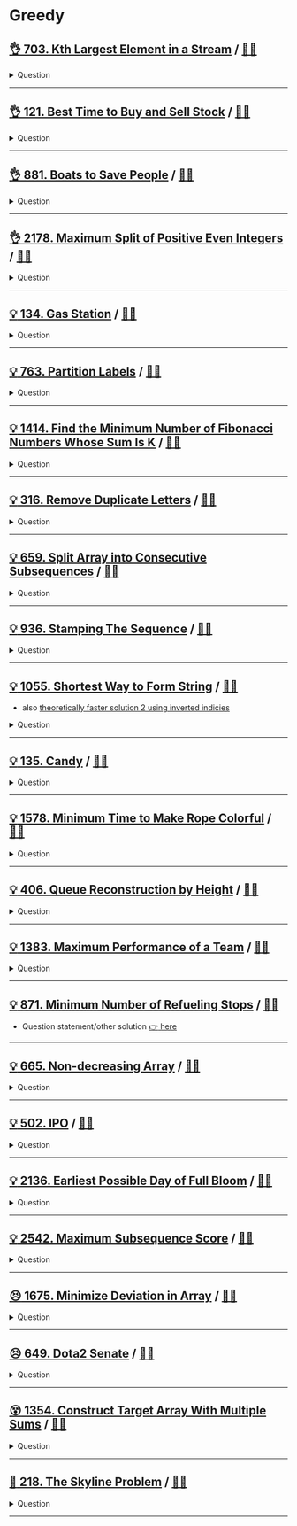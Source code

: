 # Greedy

## [:ok_hand: 703. Kth Largest Element in a Stream](https://leetcode.com/problems/kth-largest-element-in-a-stream) / [:man_technologist:](kth_largest_in_a_stream.h)

<details><summary markdown="span">Question</summary>

```markdown
Design a class to find the kth largest element in a stream.

Note that it is the kth largest element in the sorted order, not the kth
distinct element.

Implement `KthLargest` class:

`KthLargest(int k, int[] nums)`

- Initializes the object with the integer k and the stream of integers nums.

`int add(int val)`

- Appends the integer val to the stream and returns the element representing
  the kth largest element in the stream.
```

</details>

------------------------------------------------------------------------------

## [:ok_hand: 121. Best Time to Buy and Sell Stock](https://leetcode.com/problems/best-time-to-buy-and-sell-stock) / [:man_technologist:](best_time_to_buy_and_sell_stock.h)

<details><summary markdown="span">Question</summary>

```markdown
You are given an array prices as price of a given stock on the ith day.

You want to maximize your profit by choosing a single day to buy one stock and
choosing a different day in the future to sell that stock.

Return the maximum profit you can achieve from this transaction.
If you cannot achieve any profit, return 0.

Input: prices = [7,1,5,3,6,4]
Output: 5
Explanation: Buy on day 2 (price = 1) and sell on day 5 (price = 6), profit =
6-1 = 5. Note that buying on day 2 and selling on day 1 is not allowed because
you must buy before you sell.
```

</details>

------------------------------------------------------------------------------

## [:ok_hand: 881. Boats to Save People](https://leetcode.com/problems/boats-to-save-people) / [:man_technologist:](boats_to_save_people.h)

<details><summary markdown="span">Question</summary>

```markdown
You are given an array people where people[i] is the weight of the ith person,
and an infinite number of boats where each boat can carry a maximum weight of
limit.

Each boat carries at most two people at the same time, provided the sum of the
weight of those people is at most limit.

Return the minimum number of boats to carry every given person.

Input: people = [3,2,2,1], limit = 3
Output: 3
Explanation: 3 boats (1, 2), (2) and (3)
```

</details>

------------------------------------------------------------------------------

## [:ok_hand: 2178. Maximum Split of Positive Even Integers](https://leetcode.com/problems/maximum-split-of-positive-even-integers/) / [:man_technologist:](max_split_of_positive_even_ints.h)

<details><summary markdown="span">Question</summary>

```markdown
You are given an integer finalSum. Split it into a sum of a maximum number of
unique positive even integers.

For example, given finalSum = 12, the following splits are valid
(unique positive even integers summing up to finalSum):
- (12), (2 + 10), (2 + 4 + 6), and (4 + 8).

Among them, (2 + 4 + 6) contains the maximum number of integers.
- Note that finalSum cannot be split into (2 + 2 + 4 + 4) as all the numbers
  should be unique.
- Return a list of integers that represent a valid split containing a maximum
  number of integers. If no valid split exists for finalSum, return an empty list.
- You may return the integers in any order.
```

</details>

------------------------------------------------------------------------------

## [:bulb: 134. Gas Station](https://leetcode.com/problems/gas-station) / [:man_technologist:](gas_station.h)

<details><summary markdown="span">Question</summary>

```markdown
There are n gas stations along a circular route,
where the amount of gas at the ith station is gas[i].

You have a car with an unlimited gas tank and
- it costs cost[i] of gas to travel from the ith station to its next (i + 1)th station.
- You begin the journey with an empty tank at one of the gas stations.

Given two integer arrays gas and cost, return the starting gas station's index
if you can travel around the circuit once in the clockwise direction,
otherwise return -1. If there exists a solution, it is guaranteed to be unique

Input: gas = [1,2,3,4,5], cost = [3,4,5,1,2]
Output: 3
Explanation:
Start at station 3 (index 3) and fill up with 4 unit of gas. Your tank = 0 + 4 = 4
Travel to station 4. Your tank = 4 - 1 + 5 = 8
Travel to station 0. Your tank = 8 - 2 + 1 = 7
Travel to station 1. Your tank = 7 - 3 + 2 = 6
Travel to station 2. Your tank = 6 - 4 + 3 = 5
Travel to station 3. The cost is 5. Your gas is just enough to travel back to station 3.
Therefore, return 3 as the starting index.
```

</details>

------------------------------------------------------------------------------

## [:bulb: 763. Partition Labels](https://leetcode.com/problems/split-array-into-consecutive-subsequences/) / [:man_technologist:](split_arr_into_consecutive_seq.h)

<details><summary markdown="span">Question</summary>

```markdown
You are given a string s. We want to partition the string into as many parts as possible so that each letter appears in at most one part.

- Note that the partition is done so that after concatenating all the parts in order, the resultant string should be s.
- Return a list of integers representing the size of these parts.

Input: s = "ababcbacadefegdehijhklij"
Output: [9,7,8]

Explanation:
The partition is "ababcbaca", "defegde", "hijhklij".

Input: s = "eccbbbbdec"
Output: [10]
```

</details>

------------------------------------------------------------------------------

## [:bulb: 1414. Find the Minimum Number of Fibonacci Numbers Whose Sum Is K](https://leetcode.com/problems/find-the-minimum-number-of-fibonacci-numbers-whose-sum-is-k/) / [:man_technologist:](min_number_of_fibonacci_sum_is_k.h)

<details><summary markdown="span">Question</summary>

```markdown
Given an integer k, return the minimum number of Fibonacci numbers whose sum is
equal to k. The same Fibonacci number can be used multiple times.

The Fibonacci numbers are defined as:

F1 = 1
F2 = 1
Fn = Fn-1 + Fn-2 for n > 2.
It is guaranteed that for the given constraints we can always find such Fibonacci numbers that sum up to k.

Input: k = 10
Output: 2
Explanation: For k = 10 we can use 2 + 8 = 10.

Input: k = 19
Output: 3
Explanation: For k = 19 we can use 1 + 5 + 13 = 19.
```

</details>

------------------------------------------------------------------------------

## [:bulb: 316. Remove Duplicate Letters](https://leetcode.com/problems/remove-duplicate-letters/) / [:man_technologist:](remove_duplicate_letters.h)

<details><summary markdown="span">Question</summary>

```markdown
Given a string s,
- remove duplicate letters so that every letter appears once and only once.
- You must make sure your result is the smallest in lexicographical order among all possible results.

Input: s = "bcabc"
Output: "abc"

Input: s = "cbacdcbc"
Output: "acdb"
```

</details>

------------------------------------------------------------------------------

## [:bulb: 659. Split Array into Consecutive Subsequences](https://leetcode.com/problems/partition-labels/) / [:man_technologist:](partition_labels.h)

<details><summary markdown="span">Question</summary>

```markdown
You are given an integer array nums that is sorted in non-decreasing order.

- Determine if it is possible to split nums into one or more subsequences
  such that both of the following conditions are true:
  - Each subsequence is a consecutive increasing sequence
  - All subsequences have a length of 3 or more.

- Return true if you can split nums according to the above conditions, or false otherwise.

Input: nums = [1,2,3,3,4,5]
Output: true
Explanation: [1, 2, 3], [3, 4, 5]
Input: nums = [1,2,3,3,4,4,5,5]
Output: true
Explanation: [1, 2, 3, 4, 5], [3, 4, 5]
```

</details>

------------------------------------------------------------------------------

## [:bulb: 936. Stamping The Sequence](https://leetcode.com/problems/stamping-the-sequence/) / [:man_technologist:](stamping_the_seq.h)

<details><summary markdown="span">Question</summary>

```markdown
You are given two strings `stamp` and `target`.

Initially, there is a string `s` of length `target.length` with all `s[i]` == `'?'`.

In one turn, you can place stamp over `s` and
   replace every letter in the `s` with the corresponding letter from `stamp`.

For example, if stamp = "abc" and target = "abcba"
Initially: `s` is `?????`

In one turn you can:
- place stamp at index 0 of `s` to obtain `abc??`,
- then place stamp at index 1 of `s` to obtain `aabc?`
- then place stamp at index 2 of `s` to obtain `aaabc`


- Note that stamp must be fully contained in the boundaries of `s` in order to stamp
  (i.e., you cannot place `stamp` at index 3 of `s`).
- We want to convert s to target using at most `10 * target.length` turns.

Return an array of the index of the left-most letter being stamped at each turn.
If we cannot obtain target from s within `10 * target.length` turns, return an empty array.
```

</details>

------------------------------------------------------------------------------

## [:bulb: 1055. Shortest Way to Form String](https://leetcode.com/problems/shortest-way-to-form-string/) / [:man_technologist:](shortest_way_to_form_string_sol1.h)

- also [theoretically faster solution 2 using inverted indicies](shortest_way_to_form_string_sol2.h)

<details><summary markdown="span">Question</summary>

```markdown
A subsequence of a string is a new string that is formed from the original
string by deleting some (can be none) of the characters without disturbing the
relative positions of the remaining characters.
- (i.e., "ace" is a subsequence of "abcde" while "aec" is not).

Given two strings source and target, return the minimum number of subsequences
of source such that their concatenation equals target.

If the task is impossible, return -1.

Input: source = "abc", target = "abcbc"
Output: 2
Explanation:
  The target "abcbc" can be formed by "abc" and "bc", which are subsequences of
  source "abc".

Input: source = "abc", target = "acdbc"
Output: -1
Explanation:
  No subsequence of source contains d, so target can't be combined from source.
```

</details>

------------------------------------------------------------------------------

## [:bulb: 135. Candy](https://leetcode.com/problems/candy/) / [:man_technologist:](candy.h)

<details><summary markdown="span">Question</summary>

```markdown
There are n children standing in a line.
Each child is assigned a rating value given in the integer array ratings.

You are giving candies to these children subjected to the following requirements:
- Each child must have at least one candy.
- Children with a higher rating get more candies than their neighbors.
- Return the minimum number of candies you need
```

</details>

------------------------------------------------------------------------------

## [:bulb: 1578. Minimum Time to Make Rope Colorful](https://leetcode.com/problems/minimum-time-to-make-rope-colorful/) / [:man_technologist:](min_time_to_make_rope_colorful.h)

<details><summary markdown="span">Question</summary>

```markdown
Alice has n balloons arranged on a rope.
You are given a 0-indexed string colors where
- colors[i] is the color of the ith balloon.

Alice does not want two consecutive balloons to be of the same color.
- She can remove some balloons from the rope to make it colorful.
- You are given a 0-indexed integer array cost where cost[i] is the time (in seconds) that she needs to remove the ith balloon from the rope.

Return the minimum time to make the rope colorful.

Input: colors = "aabaa", neededTime = [1,2,3,4,1]
Output: 2
Explanation:

Remove the ballons at indices 0 and 4.
Each ballon takes 1 second to remove.
There are no longer two consecutive balloons of the same color.
Total time = 1 + 1 = 2.

```

</details>

------------------------------------------------------------------------------

## [:bulb: 406. Queue Reconstruction by Height](https://leetcode.com/problems/queue-reconstruction-by-height) / [:man_technologist:](queue_reconstruct_by_height.h)

<details><summary markdown="span">Question</summary>

```markdown
You are given an array, which are the attributes of some people in a queue (not necessarily in order).
- Each element ppl[i] = [hi, ki] represents
  -> the ith person of height hi
  -> how many people are in front of this person with height hj >= hi
- Reconstruct and return the queue that is represented by the input array.

Example:
Input: [[6,0],[5,0],[4,0],[3,2],[2,2],[1,4]]
Output: [[4,0],[5,0],[2,2],[3,2],[1,4],[6,0]]

e.g. [4,0] -> height 4 with no one taller or equal in the front
     [5,0] -> height 5 with no one taller or equal in the front
     [2,2] -> height 2 with 2 people taller or equal in the front 
     ....
```

</details>

------------------------------------------------------------------------------

## [:bulb: 1383. Maximum Performance of a Team](https://leetcode.com/problems/maximum-performance-of-a-team) / [:man_technologist:](max_perf_of_a_team.h)

<details><summary markdown="span">Question</summary>

```markdown
You are given two integers n and k and two integer arrays speed and efficiency
both of length n. There are n engineers numbered from 1 to n.
- speed[i] and efficiency[i] represent the speed and efficiency of the ith
  engineer respectively.

- Choose at most k different engineers out of the n engineers to form a team
  with the maximum performance.

- The performance of a team is the sum of their engineers' speeds multiplied by
  the minimum efficiency among their engineers.

- Return the maximum performance of this team.
- Since the answer can be a huge number, return it modulo 10^9 + 7.

Input: n = 6, speed = [2,10,3,1,5,8], efficiency = [5,4,3,9,7,2], k = 3
Output: 68

Explanation:
This is the same example as the first but k = 3. We can select engineer 1,
engineer 2 and engineer 5 to get the maximum performance of the team. That is,
performance = (2 + 10 + 5) * min(5, 4, 7) = 68.
```

</details>

------------------------------------------------------------------------------

## [:bulb: 871. Minimum Number of Refueling Stops](https://leetcode.com/problems/minimum-number-of-refueling-stops/) / [:man_technologist:](min_of_refueling_stops_greedy.h)

- Question statement/other solution [:point_right: here](../dp/README.md#bulb-871-minimum-number-of-refueling-stopshttpsleetcodecomproblemsminimum-number-of-refueling-stops-dartminofrefuelingstopsh)

------------------------------------------------------------------------------

## [:bulb: 665. Non-decreasing Array](https://leetcode.com/problems/non-decreasing-array/) / [:man_technologist:](non_decreasing_array.h)

<details><summary markdown="span">Question</summary>

```markdown
Given an array nums with n integers, check if it could become non-decreasing
    by modifying at most one element.

Input: nums = [4,2,3]
Output: true
```

</details>

------------------------------------------------------------------------------

## [:bulb: 502. IPO](https://leetcode.com/problems/ipo) / [:man_technologist:](ipo.h)

<details><summary markdown="span">Question</summary>

```markdown
Suppose LeetCode will start its IPO soon. LeetCode would like to work on some
projects to increase its capital before the IPO.

- Since it has limited resources, it can only finish at most k distinct projects
  before the IPO.
- Help LeetCode design the best way to maximize its total capital after
  finishing at most k distinct projects.

- You are given n projects where the ith project has a pure profit profits[i]
  and a minimum capital of capital[i] is needed to start it.

- Initially, you have w capital.
- When you finish a project, you will obtain its pure profit and the profit will
  be added to your total capital.
- Pick a list of at most k distinct projects from given projects to maximize
  your final capital, and return the final maximized capital.
- The answer is guaranteed to fit in a 32-bit signed integer.

Input: k = 2, w = 0, profits = [1,2,3], capital = [0,1,1]
Output: 4

Explanation:
Since your initial capital is 0, you can only start the project indexed 0.
After finishing it you will obtain profit 1 and your capital becomes 1.
With capital 1, you can either start the project indexed 1 or the project
indexed 2. Since you can choose at most 2 projects, you need to finish the
project indexed 2 to get the maximum capital. Therefore, output the final
maximized capital, which is 0 + 1 + 3 = 4.
```

</details>

------------------------------------------------------------------------------

## [:bulb: 2136. Earliest Possible Day of Full Bloom](https://leetcode.com/problems/earliest-possible-day-of-full-bloom/) / [:man_technologist:](earliest_possible_day_of_full_bloom.h)

<details><summary markdown="span">Question</summary>

```markdown
You have n flower seeds.

Every seed must be planted first before it can begin to grow, then bloom.

Planting a seed takes time and so does the growth of a seed.

You are given two 0-indexed integer arrays plantTime and growTime, of length n
each:
- PlantTime[i] is the number of full days it takes you to plant the ith seed.
- Every day, you can work on planting exactly one seed.
- You do not have to work on planting the same seed on consecutive days, but
  the planting of a seed is not complete until you have worked plantTime[i] days
  on planting it in total.
- growTime[i] is the number of full days it takes the ith seed to grow after
  being completely planted.
- After the last day of its growth, the flower blooms and stays bloomed forever.

- From the beginning of day 0, you can plant the seeds in any order.
- Return the earliest possible day where all seeds are blooming.

Input: plantTime = [1,4,3], growTime = [2,3,1]
Output: 9

Day       0 1 2 3 4 5 6 7 8 9
Plant1    P G G B
Plant2      P P P P G G G B
Plant3              P P P G B
```

</details>

------------------------------------------------------------------------------

## [:bulb: 2542. Maximum Subsequence Score](https://leetcode.com/problems/maximum-subsequence-score) / [:man_technologist:](maximum_subsequence_score.h)

<details><summary markdown="span">Question</summary>

```markdown
You are given two 0-indexed integer arrays nums1 and nums2 of equal length n and
a positive integer k.

You must choose a subsequence of indices from nums1 of length k.

For chosen indices i0, i1, ..., ik - 1, your score is defined as:

The sum of the selected elements from nums1 multiplied with the minimum of the
selected elements from nums2.

It can defined simply as:

(nums1[i0] + nums1[i1] +...+ nums1[ik - 1]) *
  min(nums2[i0] , nums2[i1], ... ,nums2[ik - 1]).

Return the maximum possible score.

A subsequence of indices of an array is a set that can be derived from the set
{0, 1, ..., n-1} by deleting some or no elements.


Example:

Input: nums1 = [1,3,3,2], nums2 = [2,1,3,4], k = 3
Output: 12

Explanation:
The four possible subsequence scores are:
- We choose the indices 0, 1, and 2 with score = (1+3+3) * min(2,1,3) = 7.
- We choose the indices 0, 1, and 3 with score = (1+3+2) * min(2,1,4) = 6.
- We choose the indices 0, 2, and 3 with score = (1+3+2) * min(2,3,4) = 12.
- We choose the indices 1, 2, and 3 with score = (3+3+2) * min(1,3,4) = 8.

Therefore, we return the max score, which is 12.
```

</details>

------------------------------------------------------------------------------

## [:persevere: 1675. Minimize Deviation in Array](https://leetcode.com/problems/minimize-deviation-in-array) / [:man_technologist:](minimize_deviation_in_array.h)

<details><summary markdown="span">Question</summary>

```markdown
You are given an array nums of n positive integers.

You can perform two types of operations on any element of the array any number of times:

If the element is even, divide it by 2.
- For example, if the array is [1,2,3,4], then you can do this operation on the
  last element, and the array will be [1,2,3,2].

If the element is odd, multiply it by 2.
- For example, if the array is [1,2,3,4], then you can do this operation on the
  first element, and the array will be [2,2,3,4].

The deviation of the array is the maximum difference between any two elements in
the array.

Return the minimum deviation the array can have after performing some number of
operations.


Input: nums = [1,2,3,4]
Output: 1
Explanation: You can transform the array to [1,2,3,2], then to [2,2,3,2], then
the deviation will be 3 - 2 = 1.
```

</details>

------------------------------------------------------------------------------

## [:persevere: 649. Dota2 Senate](https://leetcode.com/problems/dota2-senate) / [:man_technologist:](dota2_senate.h)

<details><summary markdown="span">Question</summary>

```markdown
In the world of Dota2, there are two parties: the Radiant and the Dire.

- The Dota2 senate consists of senators coming from two parties. Now the Senate
  wants to decide on a change in the Dota2 game. The voting for this change is a
  around-based procedure.
- In each round, each senator can exercise one of the two rights:

  - Ban one senator's right:
    A senator can make another senator lose all his rights in this and all the
    following rounds.
  - Announce the victory: If this senator found the senators who still have
    rights to vote are all from the same party, he can announce the victory and
    decide on the change in the game.

- Given a string senate representing each senator's party belonging. The
  character 'R' and 'D' represent the Radiant party and the Dire party.
- Then if there are n senators, the size of the given string will be n.

- The round-based procedure starts from the first senator to the last senator in
  the given order. This procedure will last until the end of voting.
- All the senators who have lost their rights will be skipped during the
  procedure.

- Suppose every senator is smart enough and will play the best strategy for his
  own party. Predict which party will finally announce the victory and change
  the Dota2 game. The output should be "Radiant" or "Dire".


Input: senate = "DDRRR"
Output: "Dire"

Round 0: DDRRR
Round 1: -D--R
Round 2: -D---
```

</details>

------------------------------------------------------------------------------

## [:dizzy_face: 1354. Construct Target Array With Multiple Sums](https://leetcode.com/problems/construct-target-array-with-multiple-sums/) / [:man_technologist:](construct_target_array_w_multiple_sums.h)

<details><summary markdown="span">Question</summary>

```markdown
You are given an array target of n integers.
From a starting array arr consisting of n 1's, you may perform the following procedure :
- let x be the sum of all elements currently in your array.
- choose index i, such that 0 <= i < n and set the value of arr at index i to x.
  You may repeat this procedure as many times as needed.

- Return true if it is possible to construct the target array from arr, otherwise, return false.

Input: target = [9,3,5]
Output: true
Explanation: Start with arr = [1, 1, 1]
[1, 1, 1], sum = 3 choose index 1
[1, 3, 1], sum = 5 choose index 2
[1, 3, 5], sum = 9 choose index 0
[9, 3, 5] Done
```

</details>

------------------------------------------------------------------------------

## [:exploding_head: 218. The Skyline Problem](https://leetcode.com/problems/the-skyline-problem/) / [:man_technologist:](the_sky_line.h)

<details><summary markdown="span">Question</summary>

```markdown
A city's skyline is the outer contour of the silhouette formed by
all thebuildings in that city when viewed from a distance.

Given the locations and heights of all the buildings,
return the skyline formed by these buildings collectively.

The geometric information of each building is given in the array buildings
- where buildings[i] = [lefti, righti, heighti]:
  - lefti is the x coordinate of the left edge of the ith building.
  - righti is the x coordinate of the right edge of the ith building.
  - heighti is the height of the ith building.


The skyline should be represented as a list of "key points" sorted by their
x-coordinate in the form [[x1,y1],[x2,y2],...]. Each key point is the left
endpoint of some horizontal segment in the skyline except the last point in the
list, which always has a y-coordinate 0 and is used to mark the skyline's
termination where the rightmost building ends.

Any ground between the leftmost and rightmost buildings should be part of the
skyline's contour.
```

</details>

------------------------------------------------------------------------------
